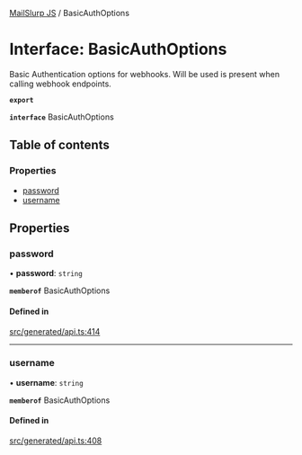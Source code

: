 [MailSlurp JS](../README.md) / BasicAuthOptions

# Interface: BasicAuthOptions

Basic Authentication options for webhooks. Will be used is present when calling webhook endpoints.

**`export`**

**`interface`** BasicAuthOptions

## Table of contents

### Properties

- [password](BasicAuthOptions.md#password)
- [username](BasicAuthOptions.md#username)

## Properties

### password

• **password**: `string`

**`memberof`** BasicAuthOptions

#### Defined in

[src/generated/api.ts:414](https://github.com/mailslurp/mailslurp-client/blob/113e801/src/generated/api.ts#L414)

___

### username

• **username**: `string`

**`memberof`** BasicAuthOptions

#### Defined in

[src/generated/api.ts:408](https://github.com/mailslurp/mailslurp-client/blob/113e801/src/generated/api.ts#L408)
